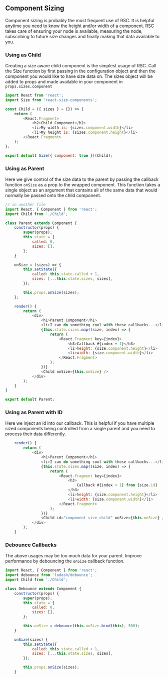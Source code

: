 ## Component Sizing

Component sizing is probably the most frequent use of RSC. It is helpful anytime you need to know the height and/or width of a component. RSC takes care of ensuring your node is available, measuring the node, subscribing to future size changes and finally making that data available to you.

<!-- STORY -->

### Using as Child

Creating a size aware child component is the simplest usage of RSC. Call the Size function by first passing in the configuration object and then the component you would like to have size data on. The sizes object will be added to props and made available in your component in `props.sizes.component`

```js
import React from 'react';
import Size from 'react-size-components';

const Child = ({ sizes } = {}) => {
    return (
        <React.Fragment>
            <h2>Child Component</h2>
            <li>My width is: {sizes.component.width}</li>
            <li>My height is: {sizes.component.height}</li>
        </React.Fragment>
    );
};

export default Size({ component: true })(Child);
```

### Using as Parent

Here we give control of the size data to the parent by passing the callback function `onSize` as a prop to the wrapped component. This function takes a single object as an argument that contains all of the same data that would normally be passed onto the child component.

```js
// in another file
import React, { Component } from 'react';
import Child from './Child';

class Parent extends Component {
    constructor(props) {
        super(props);
        this.state = {
            called: 0,
            sizes: [],
        };
    }

    onSize = (sizes) => {
        this.setState({
            called: this.state.called + 1,
            sizes: [...this.state.sizes, sizes],
        });

        this.props.onSize(sizes);
    };

    render() {
        return (
            <div>
                <h1>Parent Component</h1>
                <li>I can do something cool with these callbacks...</li>
                {this.state.sizes.map((size, index) => {
                    return (
                        <React.Fragment key={index}>
                            <h3>Callback #{index + 1}</h3>
                            <li>height: {size.component.height}</li>
                            <li>width: {size.component.width}</li>
                        </React.Fragment>
                    );
                })}
                <Child onSize={this.onSize} />
            </div>
        );
    }
}

export default Parent;
```

### Using as Parent with ID

Here we inject an id into our callback. This is helpful if you have multiple sized components being controlled from a single parent and you need to process their data differently.

```js
    render() {
        return (
            <div>
                <h1>Parent Component</h1>
                <li>I can do something cool with these callbacks...</li>
                {this.state.sizes.map((size, index) => {
                    return (
                        <React.Fragment key={index}>
                            <h3>
                                Callback #{index + 1} from {size.id}
                            </h3>
                            <li>height: {size.component.height}</li>
                            <li>width: {size.component.width}</li>
                        </React.Fragment>
                    );
                })}
                <Child id="component-size-child" onSize={this.onSize} />
            </div>
        );
    }
```

### Debounce Callbacks

The above usages may be too much data for your parent. Improve performance by debouncing the `onSize` callback function.

```js
import React, { Component } from 'react';
import debounce from 'lodash/debounce';
import Child from './Child';

class Debounce extends Component {
    constructor(props) {
        super(props);
        this.state = {
            called: 0,
            sizes: [],
        };

        this.onSize = debounce(this.onSize.bind(this), 500);
    }

    onSize(sizes) {
        this.setState({
            called: this.state.called + 1,
            sizes: [...this.state.sizes, sizes],
        });

        this.props.onSize(sizes);
    }
```
